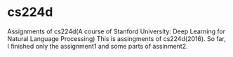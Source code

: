 # cs224d
Assignments of cs224d(A course of Stanford University: Deep Learning for Natural Language Processing)
This is assingments of cs224d(2016).
So far, I finished only the assignment1 and some parts of assinment2.
